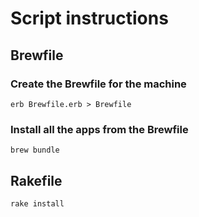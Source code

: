 # Script instructions

## Brewfile
### Create the Brewfile for the machine
`erb Brewfile.erb > Brewfile`

### Install all the apps from the Brewfile
`brew bundle`

## Rakefile
`rake install`

